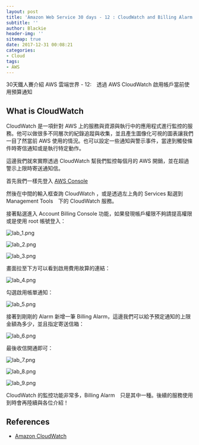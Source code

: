```yaml
---
layout: post
title: 'Amazon Web Service 30 days - 12 : CloudWatch and Billing Alarm'
subtitle: ''
author: Blackie
header-img: ''
sitemap: true
date: 2017-12-31 00:08:21
categories:
- Cloud
tags:
- AWS
---
```


30天鐵人賽介紹 AWS 雲端世界 - 12:　透過 AWS CloudWatch 啟用帳戶當前使用預算通知

<!-- More -->
## What is CloudWatch ##

CloudWatch 是一項針對 AWS 上的服務與資源與執行中的應用程式進行監控的服務。他可以做很多不同層次的紀錄追蹤與收集，並且產生圖像化可視的圖表讓我們一目了然當前 AWS 使用的情況。也可以設定一些通知與警示事件，當達到觸發條件時寄信通知或是執行特定動作。

這邊我們就來實際透過 CloudWatch 幫我們監控每個月的 AWS 開銷，並在超過警示上限時寄送通知信。

首先我們一樣先登入 [AWS Console](https://console.aws.amazon.com/console/home)

然後在中間的輸入框查詢 CloudWatch ，或是透過左上角的 Services 點選到　Management Tools　下的 CloudWatch 服務。

接著點選進入 Account Billing Console 功能，如果發現帳戶權限不夠請提高權限或是使用 root 帳號登入：

![lab_1.png](lab_1.png)

![lab_2.png](lab_2.png)

![lab_3.png](lab_3.png)

畫面拉至下方可以看到啟用費用故算的連結：

![lab_4.png](lab_4.png)

勾選啟用帳單通知：

![lab_5.png](lab_5.png)

接著到剛剛的 Alarm 新增一筆 Billing Alarm，這邊我們可以給予預定通知的上限金額為多少，並且指定寄送信箱：

![lab_6.png](lab_6.png)

最後收信開通即可：

![lab_7.png](lab_7.png)

![lab_8.png](lab_8.png)

![lab_9.png](lab_9.png)

CloudWatch 的監控功能非常多，Billing Alarm　只是其中一種。後續的服務使用到時會再陸續與各位介紹！

## References ##
- [Amazon CloudWatch](https://aws.amazon.com/tw/cloudwatch/)